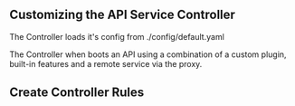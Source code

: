 Customizing the API Service Controller
----------------------

The Controller loads it's config from ./config/default.yaml

The Controller when boots an API using a combination of a custom plugin, built-in features and a remote service via the proxy.

Create Controller Rules
-------------------




